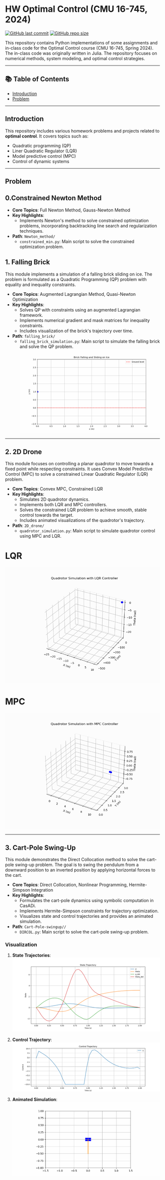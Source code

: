 # HW Optimal Control (CMU 16-745, 2024)

[![GitHub last commit](https://img.shields.io/github/last-commit/CortexSphere/HW_Optimal-Control-CMU-16-745-2024)](https://github.com/CortexSphere/HW_Optimal-Control-CMU-16-745-2024/commits/main)
[![GitHub repo size](https://img.shields.io/github/repo-size/CortexSphere/HW_Optimal-Control-CMU-16-745-2024)](https://github.com/CortexSphere/HW_Optimal-Control-CMU-16-745-2024)

This repository contains Python implementations of some assignments and in-class code for the Optimal Control course (CMU 16-745, Spring 2024). The in-class code was originally written in Julia. The repository focuses on numerical methods, system modeling, and optimal control strategies.

---

## 📚 Table of Contents

- [Introduction](#introduction)
- [Problem](#Problem)
---

## Introduction

This repository includes various homework problems and projects related to **optimal control**. It covers topics such as:
- Quadratic programming (QP)
- Liner Quadratic Regulator (LQR)
- Model predictive control (MPC)
- Control of dynamic systems

---

## Problem
##  0.Constrained Newton Method
- **Core Topics**: Full Newton Method, Gauss-Newton Method
- **Key Highlights**:
  - Implements Newton's method to solve constrained optimization problems, incorporating backtracking line search and regularization techniques.
- **Path**: `Newton_method/`
  - `constrained_min.py`: Main script to solve the constrained optimization problem.
## 1. Falling Brick
This module implements a simulation of a falling brick sliding on ice. The problem is formulated as a Quadratic Programming (QP) problem with equality and inequality constraints. 

- **Core Topics**: Augmented Lagrangian Method, Quasi-Newton Optimization
- **Key Highlights**:
  - Solves QP with constraints using an augmented Lagrangian framework.
  - Implements numerical gradient and mask matrices for inequality constraints.
  - Includes visualization of the brick's trajectory over time.
- **Path**: `falling_brick/`
  - `falling_brick_simulation.py`: Main script to simulate the falling brick and solve the QP problem.
![falling_brick](falling_brick/brick_simulation.gif)
---

## 2. 2D Drone
This module focuses on controlling a planar quadrotor to move towards a fixed point while respecting constraints. It uses Convex Model Predictive Control (MPC) to solve a constrained Linear Quadratic Regulator (LQR) problem.

- **Core Topics**: Convex MPC, Constrained LQR
- **Key Highlights**:
  - Simulates 2D quadrotor dynamics.
  - Implements both LQR and MPC controllers.
  - Solves the constrained LQR problem to achieve smooth, stable control towards the target.
  - Includes animated visualizations of the quadrotor's trajectory.
- **Path**: `2D_drone/`
  - `quadrotor_simulation.py`: Main script to simulate quadrotor control using MPC and LQR.
# LQR
![2D_drone_LQR](2D_drone/quadrotor_lqr.gif)
# MPC
![2D_drone_MPC](2D_drone/quadrotor_mpc.gif)

---

## 3. Cart-Pole Swing-Up
This module demonstrates the Direct Collocation method to solve the cart-pole swing-up problem. The goal is to swing the pendulum from a downward position to an inverted position by applying horizontal forces to the cart.

- **Core Topics**: Direct Collocation, Nonlinear Programming, Hermite-Simpson Integration
- **Key Highlights**:
  - Formulates the cart-pole dynamics using symbolic computation in CasADi.
  - Implements Hermite-Simpson constraints for trajectory optimization.
  - Visualizes state and control trajectories and provides an animated simulation.
- **Path**: `Cart-Pole-swingup//`
  - `DIRCOL.py`: Main script to solve the cart-pole swing-up problem.

### Visualization

1. **State Trajectories**:
   ![State Trajectory](Cart-Pole-swingup/state.png)

2. **Control Trajectory**:
   ![Control Trajectory](Cart-Pole-swingup/control.png)

3. **Animated Simulation**:
   ![Cart-Pole Animation](Cart-Pole-swingup/cart-pole-swingup.gif)

